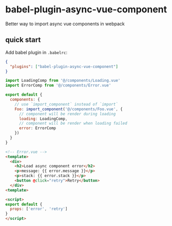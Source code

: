 # babel-plugin-async-vue-component
Better way to import async vue components in webpack

## quick start
Add babel plugin in `.babelrc`:
```json
{
  "plugins": ["babel-plugin-async-vue-component"]
}
```

```js
import LoadingComp from '@/components/Loading.vue'
import ErrorComp from '@/components/Error.vue'

export default {
  components: {
    // use `import_component` instead of `import`
    Foo: import_component('@/components/Foo.vue', {
      // component will be render during loading
      loading: LoadingComp,
      // component will be render when loading failed
      error: ErrorComp
    })
  }
}
```

```html
<!-- Error.vue -->
<template>
  <div>
    <h2>Load async component error</h2>
    <p>message: {{ error.message }}</p>
    <p>stack: {{ error.stack }}</p>
    <button @click="retry">Retry</button>
  </div>
<template>

<script>
export default {
  props: ['error', 'retry']
}
</script>
```

